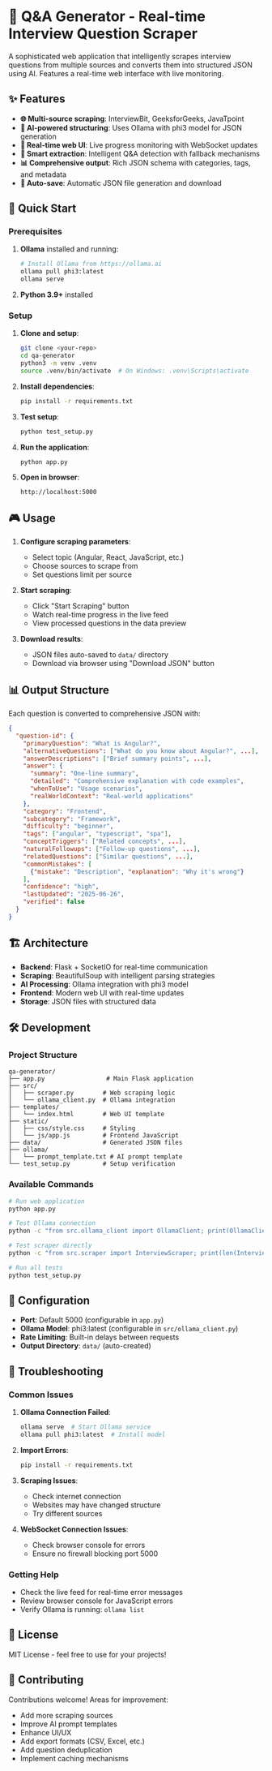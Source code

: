# 🤖 Q&A Generator - Real-time Interview Question Scraper

A sophisticated web application that intelligently scrapes interview questions from multiple sources and converts them into structured JSON using AI. Features a real-time web interface with live monitoring.

## ✨ Features

- **🌐 Multi-source scraping**: InterviewBit, GeeksforGeeks, JavaTpoint
- **🤖 AI-powered structuring**: Uses Ollama with phi3 model for JSON generation
- **📱 Real-time web UI**: Live progress monitoring with WebSocket updates
- **🎯 Smart extraction**: Intelligent Q&A detection with fallback mechanisms
- **📊 Comprehensive output**: Rich JSON schema with categories, tags, and metadata
- **💾 Auto-save**: Automatic JSON file generation and download

## 🚀 Quick Start

### Prerequisites

1. **Ollama** installed and running:
   ```bash
   # Install Ollama from https://ollama.ai
   ollama pull phi3:latest
   ollama serve
   ```

2. **Python 3.9+** installed

### Setup

1. **Clone and setup**:
   ```bash
   git clone <your-repo>
   cd qa-generator
   python3 -m venv .venv
   source .venv/bin/activate  # On Windows: .venv\Scripts\activate
   ```

2. **Install dependencies**:
   ```bash
   pip install -r requirements.txt
   ```

3. **Test setup**:
   ```bash
   python test_setup.py
   ```

4. **Run the application**:
   ```bash
   python app.py
   ```

5. **Open in browser**:
   ```
   http://localhost:5000
   ```

## 🎮 Usage

1. **Configure scraping parameters**:
   - Select topic (Angular, React, JavaScript, etc.)
   - Choose sources to scrape from
   - Set questions limit per source

2. **Start scraping**:
   - Click "Start Scraping" button
   - Watch real-time progress in the live feed
   - View processed questions in the data preview

3. **Download results**:
   - JSON files auto-saved to `data/` directory
   - Download via browser using "Download JSON" button

## 📊 Output Structure

Each question is converted to comprehensive JSON with:

```json
{
  "question-id": {
    "primaryQuestion": "What is Angular?",
    "alternativeQuestions": ["What do you know about Angular?", ...],
    "answerDescriptions": ["Brief summary points", ...],
    "answer": {
      "summary": "One-line summary",
      "detailed": "Comprehensive explanation with code examples",
      "whenToUse": "Usage scenarios",
      "realWorldContext": "Real-world applications"
    },
    "category": "Frontend",
    "subcategory": "Framework",
    "difficulty": "beginner",
    "tags": ["angular", "typescript", "spa"],
    "conceptTriggers": ["Related concepts", ...],
    "naturalFollowups": ["Follow-up questions", ...],
    "relatedQuestions": ["Similar questions", ...],
    "commonMistakes": [
      {"mistake": "Description", "explanation": "Why it's wrong"}
    ],
    "confidence": "high",
    "lastUpdated": "2025-06-26",
    "verified": false
  }
}
```

## 🏗️ Architecture

- **Backend**: Flask + SocketIO for real-time communication
- **Scraping**: BeautifulSoup with intelligent parsing strategies
- **AI Processing**: Ollama integration with phi3 model
- **Frontend**: Modern web UI with real-time updates
- **Storage**: JSON files with structured data

## 🛠️ Development

### Project Structure
```
qa-generator/
├── app.py                 # Main Flask application
├── src/
│   ├── scraper.py        # Web scraping logic
│   └── ollama_client.py  # Ollama integration
├── templates/
│   └── index.html        # Web UI template
├── static/
│   ├── css/style.css     # Styling
│   └── js/app.js         # Frontend JavaScript
├── data/                 # Generated JSON files
├── ollama/
│   └── prompt_template.txt # AI prompt template
└── test_setup.py         # Setup verification
```

### Available Commands

```bash
# Run web application
python app.py

# Test Ollama connection
python -c "from src.ollama_client import OllamaClient; print(OllamaClient().test_connection())"

# Test scraper directly
python -c "from src.scraper import InterviewScraper; print(len(InterviewScraper().scrape_interviewbit_angular(3)))"

# Run all tests
python test_setup.py
```

## 🔧 Configuration

- **Port**: Default 5000 (configurable in `app.py`)
- **Ollama Model**: phi3:latest (configurable in `src/ollama_client.py`)
- **Rate Limiting**: Built-in delays between requests
- **Output Directory**: `data/` (auto-created)

## 🐛 Troubleshooting

### Common Issues

1. **Ollama Connection Failed**:
   ```bash
   ollama serve  # Start Ollama service
   ollama pull phi3:latest  # Install model
   ```

2. **Import Errors**:
   ```bash
   pip install -r requirements.txt
   ```

3. **Scraping Issues**:
   - Check internet connection
   - Websites may have changed structure
   - Try different sources

4. **WebSocket Connection Issues**:
   - Check browser console for errors
   - Ensure no firewall blocking port 5000

### Getting Help

- Check the live feed for real-time error messages
- Review browser console for JavaScript errors
- Verify Ollama is running: `ollama list`

## 📝 License

MIT License - feel free to use for your projects!

## 🤝 Contributing

Contributions welcome! Areas for improvement:
- Add more scraping sources
- Improve AI prompt templates
- Enhance UI/UX
- Add export formats (CSV, Excel, etc.)
- Add question deduplication
- Implement caching mechanisms